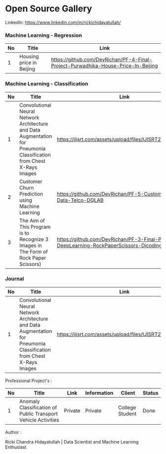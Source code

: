 # Open Source Gallery



LinkedIn: https://www.linkedin.com/in/rickichidayatullah/




### Machine Learning - Regression 

No |  Title  | Link | 
------|--------|---------------|
1|Housing price in Beijing | https://github.com/DevRichan/PF-4-Final-Project-Purwadhika-House-Price-In-Beijing | 




### Machine Learning - Classification
No |  Title  | Link | 
------|--------|---------------|
1|Convolutional Neural Network Architecture and Data Augmentation for Pneumonia Classification from Chest X-Rays Images|https://ijisrt.com/assets/upload/files/IJISRT20FEB134.pdf|
2|Customer Churn Prediction using Machine Learning |https://github.com/DevRichan/PF-5-Customer-Churn-Data-Telco-DQLAB|
3|The Aim of This Program is to Recognize 3 Images in The Form of Rock Paper Scissors) |https://github.com/DevRichan/PF-3-Final-Project-DeepLearning-RockPaperScissors-Dicoding|



### Journal 
No |  Title  | Link |
------|--------|---------------|
1|Convolutional Neural Network Architecture and Data Augmentation for Pneumonia Classification from Chest X-Rays Images|https://ijisrt.com/assets/upload/files/IJISRT20FEB134.pdf|



Professional Project's : 

No | Title  | Link | Information | Client | Status |
------|--------|---------------|-------|-------|-------|
1| Anomaly Classification of Public Transport Vehicle Activities  |  Private | Private | College Student | Done |


Author : 

Ricki Chandra Hidayatullah | Data Scientist and Machine Learning Enthusiast
